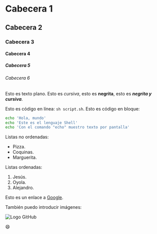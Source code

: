# Cabecera 1

## Cabecera 2

### Cabecera 3

#### Cabecera 4

##### Cabecera 5

###### Cabecera 6

Esto es texto plano. Esto es *cursiva*, esto es **negrita**, esto es ***negrita y cursiva***.

Esto es código en línea: `sh script.sh`. Esto es código en bloque:

```sh
echo 'Hola, mundo'
echo 'Este es el lenguaje Shell'
echo 'Con el comando "echo" muestro texto por pantalla'
```

Listas no ordenadas:

* Pizza.
* Coquinas.
* Marguerita.

Listas ordenadas:

1. Jesús.
2. Oyola.
3. Alejandro.

Esto es un enlace a [Google](http://google.com).

También puedo introducir imágenes:

![Logo GitHub](http://github.com/apple-touch-icon.png 'Logo GitHub')

:smile:
